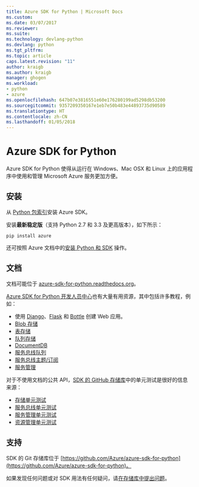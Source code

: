 ```yaml
---
title: Azure SDK for Python | Microsoft Docs
ms.custom: 
ms.date: 03/07/2017
ms.reviewer: 
ms.suite: 
ms.technology: devlang-python
ms.devlang: python
ms.tgt_pltfrm: 
ms.topic: article
caps.latest.revision: "11"
author: kraigb
ms.author: kraigb
manager: ghogen
ms.workload:
- python
- azure
ms.openlocfilehash: 647b07e3816551e60e176280199ad5298db53200
ms.sourcegitcommit: 9357209350167e1eb7e50b483e44893735d90589
ms.translationtype: HT
ms.contentlocale: zh-CN
ms.lasthandoff: 01/05/2018
---
```

# <a name="azure-sdk-for-python"></a>Azure SDK for Python

Azure SDK for Python 使得从运行在 Windows、Mac OSX 和 Linux 上的应用程序中使用和管理 Microsoft Azure 服务更加方便。

## <a name="installation"></a>安装

从 [Python 包索引](https://pypi.python.org/pypi/azure)安装 Azure SDK。

安装**最新稳定版**（支持 Python 2.7 和 3.3 及更高版本），如下所示：

```command
pip install azure
```

还可按照 Azure 文档中的[安装 Python 和 SDK](https://azure.microsoft.com/documentation/articles/python-how-to-install/) 操作。

## <a name="documentation"></a>文档

文档可能位于 [azure-sdk-for-python.readthedocs.org](http://azure-sdk-for-python.readthedocs.org/en/latest/index.html)。

[Azure SDK for Python 开发人员中心](http://azure.microsoft.com/develop/python/)也有大量有用资源，其中包括许多教程，例如：

- 使用 [Django](/azure/app-service-web/web-sites-python-create-deploy-django-app)、[Flask](/azure/app-service-web/web-sites-python-create-deploy-flask-app) 和 [Bottle](/azure/app-service-web/web-sites-python-create-deploy-bottle-app) 创建 Web 应用。
- [Blob 存储](/azure/storage/storage-python-how-to-use-blob-storage)
- [表存储](/azure/storage/storage-python-how-to-use-table-storage)
- [队列存储](/azure/storage/storage-python-how-to-use-queue-storage)
- [DocumentDB](/azure/documentdb/documentdb-python-application)
- [服务总线队列](/azure/service-bus-messaging/service-bus-python-how-to-use-queues)
- [服务总线主题/订阅](/azure/service-bus-messaging/service-bus-python-how-to-use-topics-subscriptions)
- [服务管理](/azure/cloud-services/cloud-services-python-how-to-use-service-management)

对于不使用文档的公共 API，[SDK 的 GitHub 存储库](https://github.com/Azure/azure-sdk-for-python)中的单元测试是很好的信息来源：

- [存储单元测试](https://github.com/Azure/azure-storage-python/tree/master/tests)
- [服务总线单元测试](https://github.com/Azure/azure-sdk-for-python/tree/master/azure-servicebus/tests)
- [服务管理单元测试](https://github.com/Azure/azure-sdk-for-python/tree/master/azure-servicemanagement-legacy/tests)
- [资源管理单元测试](https://github.com/Azure/azure-sdk-for-python/tree/master/azure-mgmt/tests)

## <a name="support"></a>支持

SDK 的 Git 存储库位于 [https://github.com/Azure/azure-sdk-for-python](https://github.com/Azure/azure-sdk-for-python)。

如果发现任何问题或对 SDK 用法有任何疑问，请[在存储库中提出问题](https://github.com/Azure/azure-sdk-for-python/issues)。
